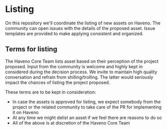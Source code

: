 # Listing

On this repository we'll coordinate the listing of new assets on Haveno. The community can open issues with the details of the proposed asset. Issue templates are provided to make applying consistent and organized.

## Terms for listing

The Haveno Core Team lists asset based on their perception of the project proposed. Input from the community is welcome and highly kept in considered during the decision process. We invite to maintain high quality conversation and refrain from shilling/trolling. The latter would seriously impact the chances of listing the project proposed.

These terms are to be kept in consideration:

- In case the assets is approved for listing, we expect somebody from the project or the related community to take care of the PR for implementing it on Haveno
- At any time we might delist an asset if we feel there are reasons to do so
- All of the above is at discretion of the Haveno Core Team  